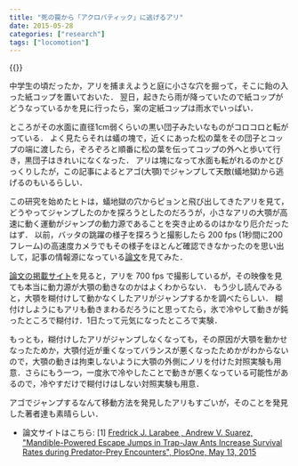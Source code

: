 ```yaml
---
title: "死の罠から「アクロバティック」に逃げるアリ"
date: 2015-05-28
categories: ["research"]
tags: ["locomotion"]
---
```


{{<link src="http://wired.jp/2015/05/28/trap-jaw-ants/">}}

<!--[plugin:embed](http://wired.jp/2015/05/28/trap-jaw-ants/)-->

中学生の頃だったか，アリを捕まえようと庭に小さな穴を掘って，そこに飴の入った紙コップを置いておいた．
翌日，起きたら雨が降っていたので紙コップがどうなっているかを見に行ったら，案の定紙コップは雨水でいっぱい．

<!--more-->

ところがその水面に直径1cm弱くらいの黒い団子みたいなものがコロコロと転がっている．
よく見たらそれは蟻の塊で，近くにあった松の葉をその団子とコップの端に渡したら，ぞろぞろと順番に松の葉を伝ってコップの外へと歩いて行き，黒団子はきれいになくなった．
アリは塊になって水面も転がれるのかとびっくりしたが，この記事によるとアゴ(大顎)でジャンプして天敵(蟻地獄)から逃げるのもいるらしい．

この研究を始めたヒトは，蟻地獄の穴からピョンと飛び出してきたアリを見て，どうやってジャンプしたのかを探ろうとしたのだろうが，小さなアリの大顎が高速に動く運動がジャンプの動力源であることを突き止めるのはかなり厄介だったはず．
以前，バッタの跳躍の様子を探ろうと撮影したら 200 fps (1秒間に200フレーム)の高速度カメラでもその様子をほとんど確認できなかったのを思い出して，記事の情報源になっている[論文](#paper)を見てみた．

[論文の掲載サイト](http://journals.plos.org/plosone/article?id=10.1371/journal.pone.0124871)を見ると，アリを 700 fps で撮影しているが，その映像を見ても本当に動力源が大顎の動きなのかはよくわからない．
もう少し読んでみると，大顎を糊付けして動かなくしたアリがジャンプするかを調べたらしい．
糊付けしようにもアリも動きまわるだろうにと思ってたら，氷で冷やして動きが鈍ったところで糊付け．1日たって元気になったところで実験．

もっとも，糊付けしたアリがジャンプしなくなっても，その原因が大顎を動かせなったためか，大顎付近が重くなってバランスが悪くなったためかがわからないので，大顎の動きは拘束しないように大顎の外側にノリを付けた対照実験も用意．さらにもう一つ，一度氷で冷やしたことで動きが悪くなっている可能性があるので，冷やすだけで糊付けはしない対照実験も用意．

アゴでジャンプするなんて移動方法を発見したアリもすごいが，そのことを発見した著者達も素晴らしい．

- 論文サイトはこちら: 
 <a id="paper">[1]</a> 
[Fredrick J. Larabee , Andrew V. Suarez, "Mandible-Powered Escape Jumps in Trap-Jaw Ants Increase Survival Rates during Predator-Prey Encounters", PlosOne, May 13, 2015](http://journals.plos.org/plosone/article?id=10.1371/journal.pone.0124871)
